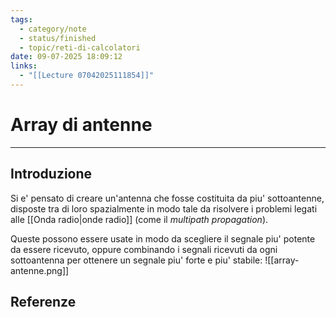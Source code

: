 ```yaml
---
tags:
  - category/note
  - status/finished
  - topic/reti-di-calcolatori
date: 09-07-2025 18:09:12
links:
  - "[[Lecture 07042025111854]]"
---
```

# Array di antenne
---
## Introduzione
Si e' pensato di creare un'antenna che fosse costituita da piu' sottoantenne, disposte tra di loro spazialmente in modo tale da risolvere i problemi legati alle [[Onda radio|onde radio]] (come il _multipath propagation_).

Queste possono essere usate in modo da scegliere il segnale piu' potente da essere ricevuto, oppure combinando i segnali ricevuti da ogni sottoantenna per ottenere un segnale piu' forte e piu' stabile:
![[array-antenne.png]]

## Referenze